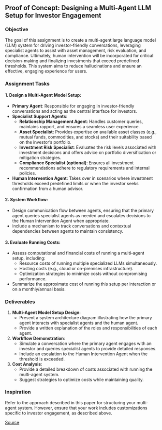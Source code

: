 ## Proof of Concept: Designing a Multi-Agent LLM Setup for Investor Engagement

### Objective
The goal of this assignment is to create a multi-agent large language model (LLM) system for driving investor-friendly conversations, leveraging specialist agents to assist with asset management, risk evaluation, and compliance. Ultimately, human intervention will be incorporated for critical decision-making and finalizing investments that exceed predefined thresholds. This system aims to reduce hallucinations and ensure an effective, engaging experience for users.

### Assignment Tasks

#### 1. Design a Multi-Agent Model Setup:
- **Primary Agent**: Responsible for engaging in investor-friendly conversations and acting as the central interface for investors.
- **Specialist Support Agents**:
  - **Relationship Management Agent**: Handles customer queries, maintains rapport, and ensures a seamless user experience.
  - **Asset Specialist**: Provides expertise on available asset classes (e.g., mutual funds, commodities, and stocks) and their suitability based on the investor’s portfolio.
  - **Investment Risk Specialist**: Evaluates the risk levels associated with investment decisions and offers advice on portfolio diversification or mitigation strategies.
  - **Compliance Specialist (optional)**: Ensures all investment recommendations adhere to regulatory requirements and internal policies.
- **Human Intervention Agent**: Takes over in scenarios where investment thresholds exceed predefined limits or when the investor seeks confirmation from a human advisor.

#### 2. System Workflow:
- Design communication flow between agents, ensuring that the primary agent queries specialist agents as needed and escalates decisions to the Human Intervention Agent when appropriate.
- Include a mechanism to track conversations and contextual dependencies between agents to maintain consistency.

#### 3. Evaluate Running Costs:
- Assess computational and financial costs of running a multi-agent setup, including:
  - Resource costs of running multiple specialized LLMs simultaneously.
  - Hosting costs (e.g., cloud or on-premises infrastructure).
  - Optimization strategies to minimize costs without compromising performance.
- Summarize the approximate cost of running this setup per interaction or on a monthly/annual basis.

### Deliverables

1. **Multi-Agent Model Setup Design**:
   - Present a system architecture diagram illustrating how the primary agent interacts with specialist agents and the human agent.
   - Provide a written explanation of the roles and responsibilities of each agent.
2. **Workflow Demonstration**:
   - Simulate a conversation where the primary agent engages with an investor and queries specialist agents to provide detailed responses.
   - Include an escalation to the Human Intervention Agent when the threshold is exceeded.
3. **Cost Analysis**:
   - Provide a detailed breakdown of costs associated with running the multi-agent system.
   - Suggest strategies to optimize costs while maintaining quality.

### Inspiration
Refer to the approach described in this paper for structuring your multi-agent system. However, ensure that your work includes customizations specific to investor engagement, as described above.

[Source](https://arxiv.org/html/2403.13313v1)



